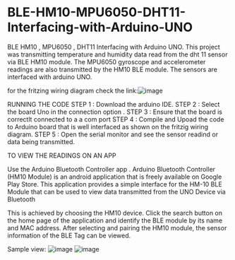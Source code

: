 # BLE-HM10-MPU6050-DHT11-Interfacing-with-Arduino-UNO
BLE HM10 , MPU6050 , DHT11  Interfacing with Arduino UNO. 
This project was transmitting temperature and humidity data read from the dht 11 sensor via BLE HM10 module.
The MPU6050 gyroscope and accelerometer readings are also transmitted by the HM10 BLE module.
The sensors are interfaced with arduino UNO.

for the fritzing wiring diagram check the link:![image](https://user-images.githubusercontent.com/58802523/234358946-23f530b4-6695-446e-9573-15034877952b.png)

RUNNING THE CODE 
STEP 1 : Download the arduino IDE.
STEP 2 : Select the board Uno in the connection option .
STEP 3 : Ensure that the board is correctlt connected to a a com port
STEP 4 : Compile and Upoad the code to Arduino board that is well interfaced as shown on the fritzig wiring diagram.
STEP 5 : Open the serial monitor and see the sensor readind or data being transmitted.

TO VIEW THE READINGS ON AN APP

Use the Arduino Bluetooth Controller app .
Arduino Bluetooth Controller (HM10 Module) is an android application that is freely available
on Google Play Store. This application provides a simple interface for the HM-10 BLE Module
that can be used to view data transmitted from the UNO Device via Bluetooth


This is achieved by choosing the HM10 device. Click the search button on the home page
of the application and identify the BLE module by its name and MAC address. After selecting and pairing
the HM10 module, the sensor information of the BLE Tag can be viewed.

Sample view:
![image](https://user-images.githubusercontent.com/58802523/234378582-3ecc6b95-7177-4463-9532-63563456df66.png)
![image](https://user-images.githubusercontent.com/58802523/234378734-dcafb211-3c4f-43b1-82ca-41d804b9b02f.png)

